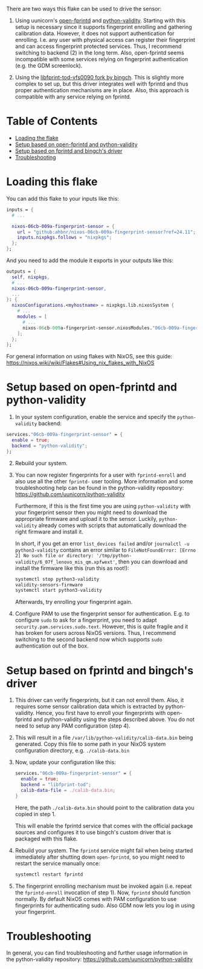 There are two ways this flake can be used to drive the sensor:

1. Using uunicorn's [open-fprintd](https://github.com/uunicorn/open-fprintd) and [python-validity](https://github.com/uunicorn/python-validity).
  Starting with this setup is necessary since it supports fingerprint enrolling and gathering calibration data. However, it does not support authentication for enrolling. I.e. any user with physical access can register their fingerprint and can access fingerprint protected services. Thus, I recommend switching to backend (2) in the long term. Also, open-fprintd seems incompatible with some services relying on fingerprint authentication (e.g. the GDM screenlock).

2. Using the [libfprint-tod-vfs0090 fork by bingch](https://gitlab.com/bingch/libfprint-tod-vfs0090).
  This is slightly more complex to set up, but this driver integrates well with fprintd and thus proper authentication mechanisms are in place. Also, this approach is compatible with any service relying on fprintd.

# Table of Contents

* [Loading the flake](#loading-this-flake)
* [Setup based on open-fprintd and python-validity](#setup-based-on-open-fprintd-and-python-validity)
* [Setup based on fprintd and bingch's driver](#setup-based-on-fprintd-and-bingchs-driver)
* [Troubleshooting](#troubleshooting)

# Loading this flake

You can add this flake to your inputs like this:
```nix
inputs = {
  # ...

  nixos-06cb-009a-fingerprint-sensor = {
    url = "github:ahbnr/nixos-06cb-009a-fingerprint-sensor?ref=24.11";
    inputs.nixpkgs.follows = "nixpkgs";
  };
};
```

And you need to add the module it exports in your outputs like this:

```nix
outputs = {
  self, nixpkgs,
  # ...
  nixos-06cb-009a-fingerprint-sensor,
  ...
}: {
  nixosConfigurations.<myhostname> = nixpkgs.lib.nixosSystem {
    # ...
    modules = [
      # ...
      nixos-06cb-009a-fingerprint-sensor.nixosModules."06cb-009a-fingerprint-sensor"
    ];
  };
};
```

For general information on using flakes with NixOS, see this guide: https://nixos.wiki/wiki/Flakes#Using_nix_flakes_with_NixOS

# Setup based on open-fprintd and python-validity

1. In your system configuration, enable the service and specify the `python-validity` backend:

```nix
services."06cb-009a-fingerprint-sensor" = {                                 
  enable = true;                                                            
  backend = "python-validity";                                              
};   
```

2. Rebuild your system.

3. You can now register fingerprints for a user with `fprintd-enroll` and also use all the other `fprintd-` user tooling.
   More information and some troubleshooting help can be found in the python-validity repository: https://github.com/uunicorn/python-validity

   Furthermore, if this is the first time you are using `python-validity` with your fingerprint sensor then you might need to download the appropriate firmware and upload it to the sensor. Luckily, `python-validity` already comes with scripts that automatically download the right firmware and install it.

   In short, if you get an error `list_devices failed` and/or `journalctl -u python3-validity` contains an error similar to `FileNotFoundError: [Errno 2] No such file or directory: '/tmp/python-validity/6_07f_lenovo_mis_qm.xpfwext'`, then you can download and install the firmware like this (run this as root!):
   ```sh
   systemctl stop python3-validity
   validity-sensors-firmware
   systemctl start python3-validity
   ```

   Afterwards, try enrolling your fingerprint again.

4. Configure PAM to use the fingerprint sensor for authentication. E.g. to configure `sudo` to ask for a fingerprint, you need to adapt `security.pam.services.sudo.text`. However, this is quite fragile and it has broken for users across NixOS versions. Thus, I recommend switching to the second backend now which supports `sudo` authentication out of the box.

# Setup based on fprintd and bingch's driver

1. This driver can verify fingerprints, but it can not enroll them. Also, it requires some sensor calibration data which is extracted by python-validity.
   Hence, you first have to enroll your fingerprints with open-fprintd and python-validity using the steps described above.
   You do not need to setup any PAM configuration (step 4).

2. This will result in a file `/var/lib/python-validity/calib-data.bin` being generated. Copy this file to some path in your NixOS system configuration directory,
   e.g. `./calib-data.bin`

3. Now, update your configuration like this:
   ```nix
   services."06cb-009a-fingerprint-sensor" = {                                 
     enable = true;                                                            
     backend = "libfprint-tod";                                                
     calib-data-file = ./calib-data.bin;                
   }
   ```

   Here, the path `./calib-data.bin` should point to the calibration data you copied in step 1.

   This will enable the fprintd service that comes with the official package sources and configures it to use bingch's custom driver that is packaged with this flake.

4. Rebuild your system.
   The `fprintd` service might fail when being started immediately after shutting down `open-fprintd`, so you might need to restart the service manually once:

   ```sh
   systemctl restart fprintd
   ```

5. The fingerprint enrolling mechanism must be invoked again (i.e. repeat the `fprintd-enroll` invocation of step 1).
   Now, `fprintd` should function normally. By default NixOS comes with PAM configuration to use fingerprints for authenticating sudo. Also GDM now lets you log in using your fingerprint.

# Troubleshooting

In general, you can find troubleshooting and further usage information in the python-validity repository: https://github.com/uunicorn/python-validity
